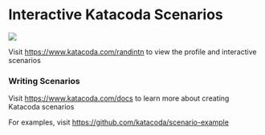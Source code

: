 # Interactive Katacoda Scenarios

[![](http://shields.katacoda.com/katacoda/randintn/count.svg)](https://www.katacoda.com/randintn "Get your profile on Katacoda.com")

Visit https://www.katacoda.com/randintn to view the profile and interactive scenarios

### Writing Scenarios
Visit https://www.katacoda.com/docs to learn more about creating Katacoda scenarios

For examples, visit https://github.com/katacoda/scenario-example
